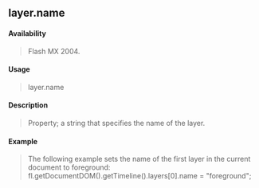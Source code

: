 ## layer.name

#### Availability

> Flash MX 2004.

#### Usage

> layer.name

#### Description

> Property; a string that specifies the name of the layer.

#### Example

> The following example sets the name of the first layer in the current document to foreground: fl.getDocumentDOM().getTimeline().layers\[0\].name = "foreground";
